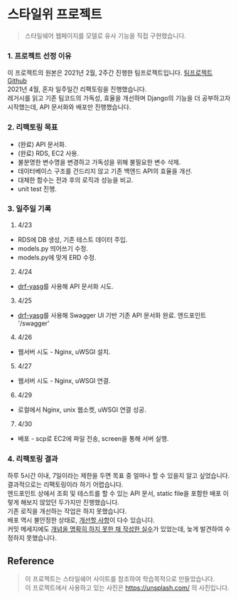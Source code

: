 # 스타일위 프로젝트
> 스타일쉐어 웹페이지를 모델로 유사 기능을 직접 구현했습니다.  

### 1. 프로젝트 선정 이유
이 프로젝트의 원본은 2021년 2월, 2주간 진행한 팀프로젝트입니다. [팀프로젝트 Github](https://github.com/phin09/17-1st-StyleWe-backend)  
2021년 4월, 혼자 일주일간 리팩토링을 진행했습니다.  
레거시를 읽고 기존 팀코드의 가독성, 효율을 개선하며 Django의 기능을 더 공부하고자 시작했는데, API 문서화와 배포만 진행했습니다.  

### 2. 리팩토링 목표
- (완료) API 문서화.  
- (완료) RDS, EC2 사용. 
- 불분명한 변수명을 변경하고 가독성을 위해 불필요한 변수 삭제.  
- 데이터베이스 구조를 건드리지 않고 기존 백엔드 API의 효율을 개선.  
- 대체한 함수는 전과 후의 로직과 성능을 비교.
- unit test 진행.  

### 3. 일주일 기록
1. 4/23
- RDS에 DB 생성, 기존 테스트 데이터 주입.
- models.py 띄어쓰기 수정.
- models.py에 맞게 ERD 수정.
2. 4/24
- [drf-yasg](https://github.com/axnsan12/drf-yasg)를 사용해 API 문서화 시도.
3. 4/25
- [drf-yasg](https://github.com/axnsan12/drf-yasg)를 사용해 Swagger UI 기반 기존 API 문서화 완료. 엔드포인트 '/swagger'
4. 4/26
- 웹서버 시도 - Nginx, uWSGI 설치.
5. 4/27
- 웹서버 시도 - Nginx, uWSGI 연결.
6. 4/29
- 로컬에서 Nginx, unix 웹소켓, uWSGI 연결 성공.
7. 4/30
- 배포 - scp로 EC2에 파일 전송, screen을 통해 서버 실행.

### 4. 리팩토링 결과
하루 5시간 이내, 7일이라는 제한을 두면 목표 중 얼마나 할 수 있을지 알고 싶었습니다. 결과적으로는 리팩토링이라 하기 어렵습니다.  
엔드포인트 상에서 조회 및 테스트를 할 수 있는 API 문서, static file을 포함한 배포 이렇게 해보지 않았던 두가지만 진행했습니다.  
기존 로직을 개선하는 작업은 하지 못했습니다.  
배포 역시 불안정한 상태로, [개선할 사항](https://github.com/phin09/style-we/pull/6)이 다수 있습니다.  
커밋 메세지에도 [개념을 명확히 하지 못한 채 작성한 실수](https://github.com/phin09/style-we/commit/d8652e69e56fd8210c09d42bf049fb509b01c9ca)가 있었는데, 늦게 발견하여 수정하지 못했습니다.  

## Reference
> 이 프로젝트는 스타일쉐어 사이트를 참조하여 학습목적으로 만들었습니다.  
> 이 프로젝트에서 사용하고 있는 사진은 https://unsplash.com/ 의 사진입니다.
